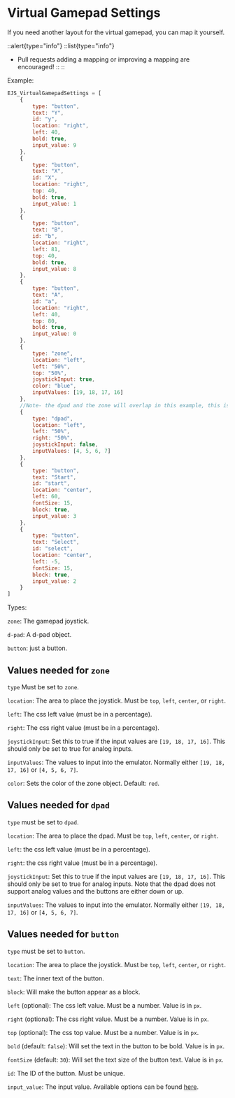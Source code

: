 
# Virtual Gamepad Settings

If you need another layout for the virtual gamepad, you can map it yourself.

::alert{type="info"}
  ::list{type="info"}
  - Pull requests adding a mapping or improving a mapping are encouraged!
  ::
::

Example:

<div class="scrollable-code">

```js
EJS_VirtualGamepadSettings = [
    {
        type: "button",
        text: "Y",
        id: "y",
        location: "right",
        left: 40,
        bold: true,
        input_value: 9
    },
    {
        type: "button",
        text: "X",
        id: "X",
        location: "right",
        top: 40,
        bold: true,
        input_value: 1
    },
    {
        type: "button",
        text: "B",
        id: "b",
        location: "right",
        left: 81,
        top: 40,
        bold: true,
        input_value: 8
    },
    {
        type: "button",
        text: "A",
        id: "a",
        location: "right",
        left: 40,
        top: 80,
        bold: true,
        input_value: 0
    },
    {
        type: "zone",
        location: "left",
        left: "50%",
        top: "50%",
        joystickInput: true,
        color: "blue",
        inputValues: [19, 18, 17, 16]
    },
    //Note- the dpad and the zone will overlap in this example, this is just to show what it should look like.
    {
        type: "dpad",
        location: "left",
        left: "50%",
        right: "50%",
        joystickInput: false,
        inputValues: [4, 5, 6, 7]
    },
    {
        type: "button",
        text: "Start",
        id: "start",
        location: "center",
        left: 60,
        fontSize: 15,
        block: true,
        input_value: 3
    },
    {
        type: "button",
        text: "Select",
        id: "select",
        location: "center",
        left: -5,
        fontSize: 15,
        block: true,
        input_value: 2
    }
]
```
</div>

Types:

`zone`: The gamepad joystick.

`d-pad`: A d-pad object.

`button`: just a button.

## Values needed for `zone`

`type` Must be set to `zone`.

`location`: The area to place the joystick. Must be `top`, `left`, `center`, or `right`.

`left`: The css left value (must be in a percentage).

`right`: The css right value (must be in a percentage).

`joystickInput`: Set this to true if the input values are `[19, 18, 17, 16]`. This should only be set to true for analog inputs.

`inputValues`: The values to input into the emulator. Normally either `[19, 18, 17, 16]` or `[4, 5, 6, 7]`.

`color`: Sets the color of the zone object. Default: `red`.

## Values needed for `dpad`

`type` must be set to `dpad`.

`location`: The area to place the dpad. Must be `top`, `left`, `center`, or `right`.

`left`: the css left value (must be in a percentage).

`right`: the css right value (must be in a percentage).

`joystickInput`: Set this to true if the input values are `[19, 18, 17, 16]`. This should only be set to true for analog inputs. Note that the dpad does not support analog values and the buttons are either down or up.

`inputValues`: The values to input into the emulator. Normally either `[19, 18, 17, 16]` or `[4, 5, 6, 7]`.

## Values needed for `button`

`type` must be set to `button`.

`location`: The area to place the joystick. Must be `top`, `left`, `center`, or `right`.

`text`: The inner text of the button.

`block`: Will make the button appear as a block.

`left` (optional): The css left value. Must be a number. Value is in `px`.

`right` (optional): The css right value. Must be a number. Value is in `px`.

`top` (optional): The css top value. Must be a number. Value is in `px`.

`bold` (default: `false`): Will set the text in the button to be bold. Value is in `px`.

`fontSize` (default: `30`): Will set the text size of the button text. Value is in `px`.

`id`: The ID of the button. Must be unique.

`input_value`: The input value. Available options can be found [here](https://github.com/EmulatorJS/emulatorjs/blob/018c39d4065b866487f8f18ca88c9488eab69a6d/data/emu-main.js#L2998).
